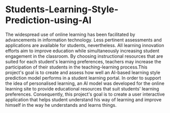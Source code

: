 # Students-Learning-Style-Prediction-using-AI

The widespread use of online learning has been facilitated by advancements in information technology. 
Less pertinent assessments and applications are available for students, nevertheless.
All learning innovation efforts aim to improve education while simultaneously increasing student engagement in the classroom.
By choosing instructional resources that are suited for each student's learning preferences, teachers may increase the participation of
their students in the teaching-learning process.This project's goal is to create and assess how well an 
AI-based learning style prediction model performs in a student learning portal. In order to support the idea of personalised learning, 
an AI model was developed for the online learning site to provide educational resources that suit students' learning preferences.
Consequently, this project's goal is to create a user interactive application that helps student understand his way of learning and
improve himself in the way he understands and learns things.
